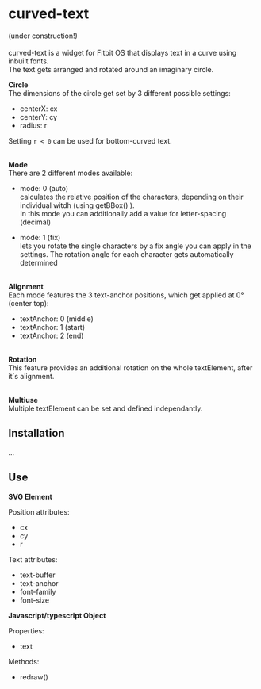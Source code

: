 curved-text
=
(under construction!)\
\
curved-text is a widget for Fitbit OS that displays text in a curve using inbuilt fonts.\
The text gets arranged and rotated around an imaginary circle.

**Circle**\
The dimensions of the circle get set by 3 different possible settings:
* centerX: cx
* centerY: cy
* radius: r

Setting `r < 0` can be used for bottom-curved text.

\
**Mode**\
There are 2 different modes available:
* mode: 0 (auto)\
 calculates the relative position of the characters, depending on their individual witdh (using getBBox() ).\
 In this mode you can additionally add a value for letter-spacing (decimal)
 
* mode: 1 (fix)\
 lets you rotate the single characters by a fix angle you can apply in the settings. The rotation angle for each character gets automatically determined

\
**Alignment**\
 Each mode features the 3 text-anchor positions, which get applied at 0° (center top):
 * textAnchor: 0 (middle)
 * textAnchor: 1 (start)
 * textAnchor: 2 (end)

\
 **Rotation**\
 This feature provides an additional rotation on the whole textElement, after it´s alignment.

 \
 **Multiuse**\
 Multiple textElement can be set and defined independantly.


Installation
-

...

Use
-
**SVG Element**

Position attributes:

* cx 
* cy
* r

Text attributes:

* text-buffer
* text-anchor
* font-family
* font-size

**Javascript/typescript Object**

Properties:
* text

Methods:
* redraw()